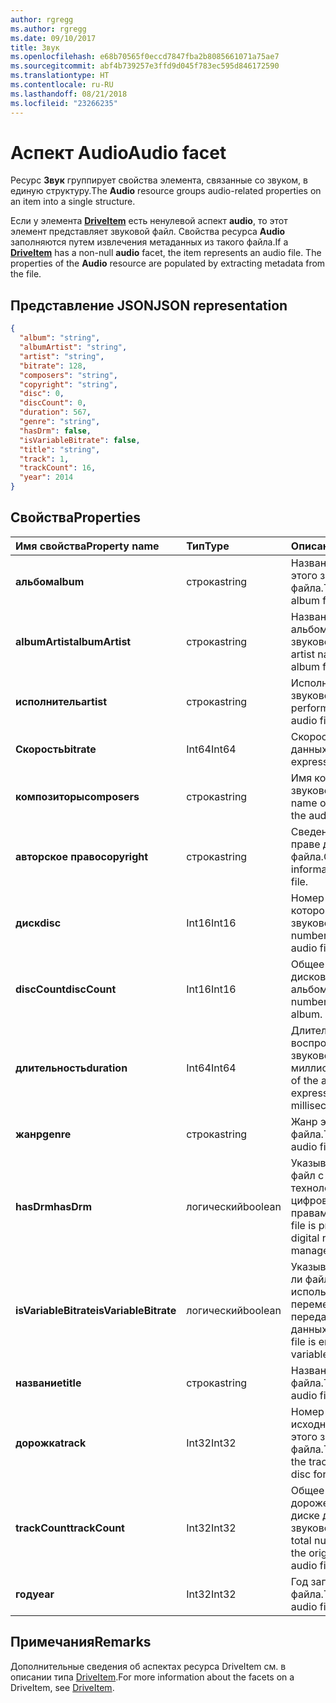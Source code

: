 ```yaml
---
author: rgregg
ms.author: rgregg
ms.date: 09/10/2017
title: Звук
ms.openlocfilehash: e68b70565f0eccd7847fba2b8085661071a75ae7
ms.sourcegitcommit: abf4b739257e3ffd9d045f783ec595d846172590
ms.translationtype: HT
ms.contentlocale: ru-RU
ms.lasthandoff: 08/21/2018
ms.locfileid: "23266235"
---
```

# <a name="audio-facet"></a><span data-ttu-id="f5076-102">Аспект Audio</span><span class="sxs-lookup"><span data-stu-id="f5076-102">Audio facet</span></span>

<span data-ttu-id="f5076-103">Ресурс **Звук** группирует свойства элемента, связанные со звуком, в единую структуру.</span><span class="sxs-lookup"><span data-stu-id="f5076-103">The **Audio** resource groups audio-related properties on an item into a single structure.</span></span>

<span data-ttu-id="f5076-p101">Если у элемента [**DriveItem**](driveitem.md) есть ненулевой аспект **audio**, то этот элемент представляет звуковой файл. Свойства ресурса **Audio** заполняются путем извлечения метаданных из такого файла.</span><span class="sxs-lookup"><span data-stu-id="f5076-p101">If a [**DriveItem**](driveitem.md) has a non-null **audio** facet, the item represents an audio file. The properties of the **Audio** resource are populated by extracting metadata from the file.</span></span> 

## <a name="json-representation"></a><span data-ttu-id="f5076-106">Представление JSON</span><span class="sxs-lookup"><span data-stu-id="f5076-106">JSON representation</span></span>

<!-- { "blockType": "resource", "@odata.type": "microsoft.graph.audio" } -->
```json
{
  "album": "string",
  "albumArtist": "string",
  "artist": "string",
  "bitrate": 128,
  "composers": "string",
  "copyright": "string",
  "disc": 0,
  "discCount": 0,
  "duration": 567,
  "genre": "string",
  "hasDrm": false,
  "isVariableBitrate": false,
  "title": "string",
  "track": 1,
  "trackCount": 16,
  "year": 2014
}
```

## <a name="properties"></a><span data-ttu-id="f5076-107">Свойства</span><span class="sxs-lookup"><span data-stu-id="f5076-107">Properties</span></span>

| <span data-ttu-id="f5076-108">Имя свойства</span><span class="sxs-lookup"><span data-stu-id="f5076-108">Property name</span></span>         | <span data-ttu-id="f5076-109">Тип</span><span class="sxs-lookup"><span data-stu-id="f5076-109">Type</span></span>    | <span data-ttu-id="f5076-110">Описание</span><span class="sxs-lookup"><span data-stu-id="f5076-110">Description</span></span>                                                          |
|:----------------------|:--------|:---------------------------------------------------------------------|
| <span data-ttu-id="f5076-111">**альбом**</span><span class="sxs-lookup"><span data-stu-id="f5076-111">**album**</span></span>             | <span data-ttu-id="f5076-112">строка</span><span class="sxs-lookup"><span data-stu-id="f5076-112">string</span></span>  | <span data-ttu-id="f5076-113">Название альбома для этого звукового файла.</span><span class="sxs-lookup"><span data-stu-id="f5076-113">The title of the album for this audio file.</span></span>                          |
| <span data-ttu-id="f5076-114">**albumArtist**</span><span class="sxs-lookup"><span data-stu-id="f5076-114">**albumArtist**</span></span>       | <span data-ttu-id="f5076-115">строка</span><span class="sxs-lookup"><span data-stu-id="f5076-115">string</span></span>  | <span data-ttu-id="f5076-116">Название исполнителя альбома для этого звукового файла.</span><span class="sxs-lookup"><span data-stu-id="f5076-116">The artist named on the album for the audio file.</span></span>                    |
| <span data-ttu-id="f5076-117">**исполнитель**</span><span class="sxs-lookup"><span data-stu-id="f5076-117">**artist**</span></span>            | <span data-ttu-id="f5076-118">строка</span><span class="sxs-lookup"><span data-stu-id="f5076-118">string</span></span>  | <span data-ttu-id="f5076-119">Исполнитель для звукового файла.</span><span class="sxs-lookup"><span data-stu-id="f5076-119">The performing artist for the audio file.</span></span>                            |
| <span data-ttu-id="f5076-120">**Скорость**</span><span class="sxs-lookup"><span data-stu-id="f5076-120">**bitrate**</span></span>           | <span data-ttu-id="f5076-121">Int64</span><span class="sxs-lookup"><span data-stu-id="f5076-121">Int64</span></span>   | <span data-ttu-id="f5076-122">Скорость передачи данных в кбит/с.</span><span class="sxs-lookup"><span data-stu-id="f5076-122">Bitrate expressed in kbps.</span></span>                                           |
| <span data-ttu-id="f5076-123">**композиторы**</span><span class="sxs-lookup"><span data-stu-id="f5076-123">**composers**</span></span>         | <span data-ttu-id="f5076-124">строка</span><span class="sxs-lookup"><span data-stu-id="f5076-124">string</span></span>  | <span data-ttu-id="f5076-125">Имя композитора для звукового файла.</span><span class="sxs-lookup"><span data-stu-id="f5076-125">The name of the composer of the audio file.</span></span>                          |
| <span data-ttu-id="f5076-126">**авторское право**</span><span class="sxs-lookup"><span data-stu-id="f5076-126">**copyright**</span></span>         | <span data-ttu-id="f5076-127">строка</span><span class="sxs-lookup"><span data-stu-id="f5076-127">string</span></span>  | <span data-ttu-id="f5076-128">Сведения об авторском праве для звукового файла.</span><span class="sxs-lookup"><span data-stu-id="f5076-128">Copyright information for the audio file.</span></span>                            |
| <span data-ttu-id="f5076-129">**диск**</span><span class="sxs-lookup"><span data-stu-id="f5076-129">**disc**</span></span>              | <span data-ttu-id="f5076-130">Int16</span><span class="sxs-lookup"><span data-stu-id="f5076-130">Int16</span></span>   | <span data-ttu-id="f5076-131">Номер диска, с которого был взят этот звуковой файл.</span><span class="sxs-lookup"><span data-stu-id="f5076-131">The number of the disc this audio file came from.</span></span>                    |
| <span data-ttu-id="f5076-132">**discCount**</span><span class="sxs-lookup"><span data-stu-id="f5076-132">**discCount**</span></span>         | <span data-ttu-id="f5076-133">Int16</span><span class="sxs-lookup"><span data-stu-id="f5076-133">Int16</span></span>   | <span data-ttu-id="f5076-134">Общее количество дисков в этом альбоме.</span><span class="sxs-lookup"><span data-stu-id="f5076-134">The total number of discs in this album.</span></span>                             |
| <span data-ttu-id="f5076-135">**длительность**</span><span class="sxs-lookup"><span data-stu-id="f5076-135">**duration**</span></span>          | <span data-ttu-id="f5076-136">Int64</span><span class="sxs-lookup"><span data-stu-id="f5076-136">Int64</span></span>   | <span data-ttu-id="f5076-137">Длительность воспроизведения звукового файла в миллисекундах.</span><span class="sxs-lookup"><span data-stu-id="f5076-137">Duration of the audio file, expressed in milliseconds</span></span>                |
| <span data-ttu-id="f5076-138">**жанр**</span><span class="sxs-lookup"><span data-stu-id="f5076-138">**genre**</span></span>             | <span data-ttu-id="f5076-139">строка</span><span class="sxs-lookup"><span data-stu-id="f5076-139">string</span></span>  | <span data-ttu-id="f5076-140">Жанр этого звукового файла.</span><span class="sxs-lookup"><span data-stu-id="f5076-140">The genre of this audio file.</span></span>                                        |
| <span data-ttu-id="f5076-141">**hasDrm**</span><span class="sxs-lookup"><span data-stu-id="f5076-141">**hasDrm**</span></span>            | <span data-ttu-id="f5076-142">логический</span><span class="sxs-lookup"><span data-stu-id="f5076-142">boolean</span></span> | <span data-ttu-id="f5076-143">Указывает, защищен ли файл с помощью технологии управления цифровыми правами.</span><span class="sxs-lookup"><span data-stu-id="f5076-143">Indicates if the file is protected with digital rights management.</span></span>   |
| <span data-ttu-id="f5076-144">**isVariableBitrate**</span><span class="sxs-lookup"><span data-stu-id="f5076-144">**isVariableBitrate**</span></span> | <span data-ttu-id="f5076-145">логический</span><span class="sxs-lookup"><span data-stu-id="f5076-145">boolean</span></span> | <span data-ttu-id="f5076-146">Указывает, закодирован ли файл с использованием переменной скорости передачи данных.</span><span class="sxs-lookup"><span data-stu-id="f5076-146">Indicates if the file is encoded with a variable bitrate.</span></span>            |
| <span data-ttu-id="f5076-147">**название**</span><span class="sxs-lookup"><span data-stu-id="f5076-147">**title**</span></span>             | <span data-ttu-id="f5076-148">строка</span><span class="sxs-lookup"><span data-stu-id="f5076-148">string</span></span>  | <span data-ttu-id="f5076-149">Название звукового файла.</span><span class="sxs-lookup"><span data-stu-id="f5076-149">The title of the audio file.</span></span>                                         |
| <span data-ttu-id="f5076-150">**дорожка**</span><span class="sxs-lookup"><span data-stu-id="f5076-150">**track**</span></span>             | <span data-ttu-id="f5076-151">Int32</span><span class="sxs-lookup"><span data-stu-id="f5076-151">Int32</span></span>   | <span data-ttu-id="f5076-152">Номер дорожки на исходном диске для этого звукового файла.</span><span class="sxs-lookup"><span data-stu-id="f5076-152">The number of the track on the original disc for this audio file.</span></span>    |
| <span data-ttu-id="f5076-153">**trackCount**</span><span class="sxs-lookup"><span data-stu-id="f5076-153">**trackCount**</span></span>        | <span data-ttu-id="f5076-154">Int32</span><span class="sxs-lookup"><span data-stu-id="f5076-154">Int32</span></span>   | <span data-ttu-id="f5076-155">Общее количество дорожек на исходном диске для этого звукового файла.</span><span class="sxs-lookup"><span data-stu-id="f5076-155">The total number of tracks on the original disc for this audio file.</span></span> |
| <span data-ttu-id="f5076-156">**год**</span><span class="sxs-lookup"><span data-stu-id="f5076-156">**year**</span></span>              | <span data-ttu-id="f5076-157">Int32</span><span class="sxs-lookup"><span data-stu-id="f5076-157">Int32</span></span>   | <span data-ttu-id="f5076-158">Год записи звукового файла.</span><span class="sxs-lookup"><span data-stu-id="f5076-158">The year the audio file was recorded.</span></span>                                |

[item-resource]: ../resources/driveitem.md

## <a name="remarks"></a><span data-ttu-id="f5076-159">Примечания</span><span class="sxs-lookup"><span data-stu-id="f5076-159">Remarks</span></span>

<span data-ttu-id="f5076-160">Дополнительные сведения об аспектах ресурса DriveItem см. в описании типа [DriveItem](driveitem.md).</span><span class="sxs-lookup"><span data-stu-id="f5076-160">For more information about the facets on a DriveItem, see [DriveItem](driveitem.md).</span></span>

<!-- {
  "type": "#page.annotation",
  "description": "The audio facet provides information about music or audio metadata.",
  "keywords": "music,audio,metadata,onedrive",
  "section": "documentation",
  "tocPath": "Facets/Audio"
} -->

